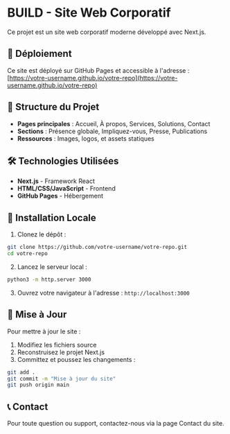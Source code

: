 # BUILD - Site Web Corporatif

Ce projet est un site web corporatif moderne développé avec Next.js.

## 🚀 Déploiement

Ce site est déployé sur GitHub Pages et accessible à l'adresse : [https://votre-username.github.io/votre-repo](https://votre-username.github.io/votre-repo)

## 📁 Structure du Projet

- **Pages principales** : Accueil, À propos, Services, Solutions, Contact
- **Sections** : Présence globale, Impliquez-vous, Presse, Publications
- **Ressources** : Images, logos, et assets statiques

## 🛠️ Technologies Utilisées

- **Next.js** - Framework React
- **HTML/CSS/JavaScript** - Frontend
- **GitHub Pages** - Hébergement

## 📝 Installation Locale

1. Clonez le dépôt :
```bash
git clone https://github.com/votre-username/votre-repo.git
cd votre-repo
```

2. Lancez le serveur local :
```bash
python3 -m http.server 3000
```

3. Ouvrez votre navigateur à l'adresse : `http://localhost:3000`

## 🔄 Mise à Jour

Pour mettre à jour le site :

1. Modifiez les fichiers source
2. Reconstruisez le projet Next.js
3. Committez et poussez les changements :
```bash
git add .
git commit -m "Mise à jour du site"
git push origin main
```

## 📞 Contact

Pour toute question ou support, contactez-nous via la page Contact du site.

